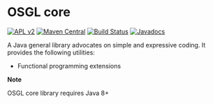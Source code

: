 # OSGL core

[![APL v2](https://img.shields.io/badge/license-Apache%202-blue.svg)](http://www.apache.org/licenses/LICENSE-2.0.html) 
[![Maven Central](https://img.shields.io/maven-central/v/org.osgl/osgl-core.svg)](http://search.maven.org/#search%7Cga%7C1%7Ca%3A%osgl-core%22)
[![Build Status](https://travis-ci.org/osglworks/java-core.svg?branch=master)](https://travis-ci.org/osglworks/java-core)
[![Javadocs](http://www.javadoc.io/badge/org.osgl/osgl-core.svg?color=blue)](http://www.javadoc.io/doc/org.osgl/osgl-core)

A Java general library advocates on simple and expressive coding. It provides the following utilities:

* Functional programming extensions

**Note**

OSGL core library requires Java 8+
